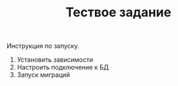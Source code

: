 <p align="center">
    <h1 align="center">Тествое задание</h1>
    <br>
</p>

Инструкция по запуску.
1) Установить зависимости
2) Настроить подключение к БД
3) Запуск миграций
